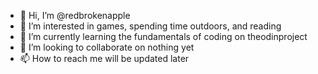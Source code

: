 - 👋 Hi, I’m @redbrokenapple
- 👀 I’m interested in games, spending time outdoors, and reading
- 🌱 I’m currently learning the fundamentals of coding on theodinproject
- 💞️ I’m looking to collaborate on nothing yet
- 📫 How to reach me will be updated later

<!---
redbrokenapple/redbrokenapple is a ✨ special ✨ repository because its `README.md` (this file) appears on your GitHub profile.
You can click the Preview link to take a look at your changes.
--->
